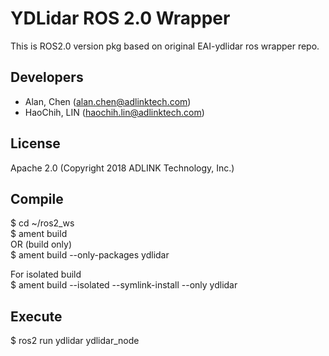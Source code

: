 # YDLidar ROS 2.0 Wrapper   
This is ROS2.0 version pkg based on original EAI-ydlidar ros wrapper repo.  

## Developers  
* Alan, Chen (alan.chen@adlinktech.com)  
* HaoChih, LIN (haochih.lin@adlinktech.com)  

## License  
Apache 2.0 (Copyright 2018 ADLINK Technology, Inc.)  
  
## Compile      
$ cd ~/ros2_ws  
$ ament build  
OR (build only)  
$ ament build --only-packages ydlidar  

For isolated build  
$ ament build --isolated --symlink-install --only ydlidar  

## Execute
$ ros2 run ydlidar ydlidar_node  
